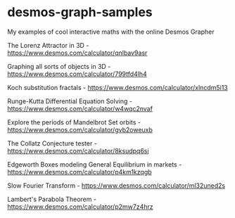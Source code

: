 # desmos-graph-samples
My examples of cool interactive maths with the online Desmos Grapher

The Lorenz Attractor in 3D - https://www.desmos.com/calculator/qnlbav9asr

Graphing all sorts of objects in 3D - https://www.desmos.com/calculator/799tfd4lh4

Koch substitution fractals - https://www.desmos.com/calculator/xlncdm5i13

Runge-Kutta Differential Equation Solving - https://www.desmos.com/calculator/w4wqc2nvaf

Explore the periods of Mandelbrot Set orbits - https://www.desmos.com/calculator/gvb2oweuxb

The Collatz Conjecture tester - https://www.desmos.com/calculator/8ksudpq6si

Edgeworth Boxes modeling General Equilibrium in markets - https://www.desmos.com/calculator/p4km1kzqgb

Slow Fourier Transform - https://www.desmos.com/calculator/ml32uned2s

Lambert's Parabola Theorem - https://www.desmos.com/calculator/p2mw7z4hrz
